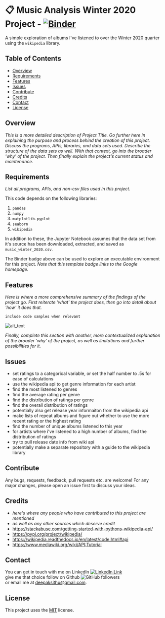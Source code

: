 # :clipboard: Music Analysis Winter 2020 Project -  [![Binder](https://mybinder.org/badge_logo.svg)](https://www.google.com)
A simple exploration of albums I've listened to over the Winter 2020 quarter using the `wikipedia` library.

## Table of Contents
- [Overview](#overview)
- [Requirements](#requirements) 
- [Features](#features)
- [Issues](#issues) 
- [Contribute](#contribute) 
- [Credits](#credits)
- [Contact](#contact)
- [License](#license)


## Overview
_This is a more detailed description of Project Title. Go further here in explaining the purpose and process behind the creation of this project. Discuss the programs, APIs, libraries, and data sets used. Describe the structure of the data sets as well. With that context, go into the broader 'why' of the project. Then finally explain the project's current status and maintenance._

## Requirements
_List all programs, APIs, and non-csv files used in this project._

This code depends on the following libraries:
1. `pandas`
2. `numpy`
3. `matplotlib.pyplot`
4. `seaborn`
5. `wikipedia`

In addition to these, the Jupyter Notebook assumes that the data set from it's source has been downloaded, extracted, and saved as `music_winter_2020.csv`.

The Binder badge above can be used to explore an executable environment for this project. _Note that this template badge links to the Google homepage._

## Features
_Here is where a more comprehensive summary of the findings of the project go. First reiterate 'what' the project does, then go into detail about 'how' it does that._
```
include code samples when relevant
```
![alt_text](/Annotation105829.png?raw=true "and images/screenshots")

_Finally, complete this section with another, more contextualized explanation of the broader 'why' of the project, as well as limitations and further possibilities for it._

## Issues
- set ratings to a categorical variable, or set the half number to .5s for ease of calculations
- use the wikipedia api to get genre information for each artist
- find the most listened to genres
- find the average rating per genre
- find the distribution of ratings per genre
- find the overall distribution of ratings
- potentially also get release year informaiton from the wikipedia api
- make lists of repeat albums and figure out whether to use the more recent rating or the highest rating
- find the number of unique albums listened to this year
- for artists where i've listened to a high number of albums, find the distribution of ratings
- try to pull release date info from wiki api
- potentially make a separate repository with a guide to the wikipedia library

## Contribute
Any bugs, requests, feedback, pull requests etc. are welcome! For any major changes, please open an issue first to discuss your ideas.

## Credits
- _here's where any people who have contributed to this project are mentioned_
- _as well as any other sources which deserve credit_
- https://stackabuse.com/getting-started-with-pythons-wikipedia-api/
- https://pypi.org/project/wikipedia/
- https://wikipedia.readthedocs.io/en/latest/code.html#api
- https://www.mediawiki.org/wiki/API:Tutorial

## Contact
You can get in touch with me on LinkedIn [![LinkedIn Link](https://img.shields.io/badge/Connect-deepaksithu-blue.svg?logo=linkedin&longCache=true&style=social&label=Connect
)](https://www.linkedin.com/in/deepaksithu) <br>
give me that choice follow on Github      ![GitHub followers](https://img.shields.io/github/followers/deepaksithu?style=social)<br>
or email me at deepaksithu@gmail.com.

## License
This project uses the [MIT](https://choosealicense.com/licenses/mit/) license. 
